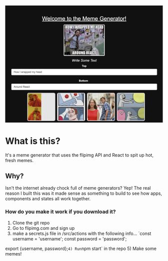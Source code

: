![alt text](https://github.com/haa-gg/React-Memes/blob/main/screenshots/app-screenshot.png?raw=true)
# What is this?

It's a meme generator that uses the flipimg API and React to spit up hot, fresh memes.

## Why?

Isn't the internet already chock full of meme generators? Yep! The real reason I built this was it made sense as something to build to see how apps, components and states all work together.

### How do you make it work if you download it?
1) Clone the git repo
2) Go to flipimg.com and sign up 
3) make a secrets.js file in /src/actions with the following info...
`const username = 'username';
const password = 'password';

export {username, password};`
4) Run `npm start` in the repo
5) Make some memes!
